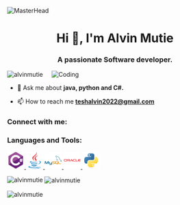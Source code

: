 ![MasterHead](https://i.pinimg.com/originals/51/2f/c3/512fc362a4ca2663778db016c2b7f703.gif)

<h1 align="center">Hi 👋, I'm Alvin Mutie</h1>
<h3 align="center">A passionate Software developer.</h3>
<img align="right" alt="Coding" width="400" src="https://miro.medium.com/v2/resize:fit:1360/1*IRGHmiGsa16stedQvIaZfw.gif">

<p align="left"> <img src="https://komarev.com/ghpvc/?username=alvinmutie&label=Profile%20views&color=0e75b6&style=flat" alt="alvinmutie" /> </p>

- 💬 Ask me about **java, python and C#.**

- 📫 How to reach me **teshalvin2022@gmail.com**

<h3 align="left">Connect with me:</h3>
<p align="left">
</p>

<h3 align="left">Languages and Tools:</h3>
<p align="left"> <a href="https://www.w3schools.com/cs/" target="_blank" rel="noreferrer"> <img src="https://raw.githubusercontent.com/devicons/devicon/master/icons/csharp/csharp-original.svg" alt="csharp" width="40" height="40"/> </a> <a href="https://www.java.com" target="_blank" rel="noreferrer"> <img src="https://raw.githubusercontent.com/devicons/devicon/master/icons/java/java-original.svg" alt="java" width="40" height="40"/> </a> <a href="https://www.mysql.com/" target="_blank" rel="noreferrer"> <img src="https://raw.githubusercontent.com/devicons/devicon/master/icons/mysql/mysql-original-wordmark.svg" alt="mysql" width="40" height="40"/> </a> <a href="https://www.oracle.com/" target="_blank" rel="noreferrer"> <img src="https://raw.githubusercontent.com/devicons/devicon/master/icons/oracle/oracle-original.svg" alt="oracle" width="40" height="40"/> </a> <a href="https://www.python.org" target="_blank" rel="noreferrer"> <img src="https://raw.githubusercontent.com/devicons/devicon/master/icons/python/python-original.svg" alt="python" width="40" height="40"/> </a> </p>

<p><img align="left" src="https://github-readme-stats.vercel.app/api/top-langs?username=alvinmutie&show_icons=true&locale=en&layout=compact" alt="alvinmutie" /></p>

<p>&nbsp;<img align="center" src="https://github-readme-stats.vercel.app/api?username=alvinmutie&show_icons=true&locale=en" alt="alvinmutie" /></p>

<p><img align="center" src="https://github-readme-streak-stats.herokuapp.com/?user=alvinmutie&" alt="alvinmutie" /></p>
